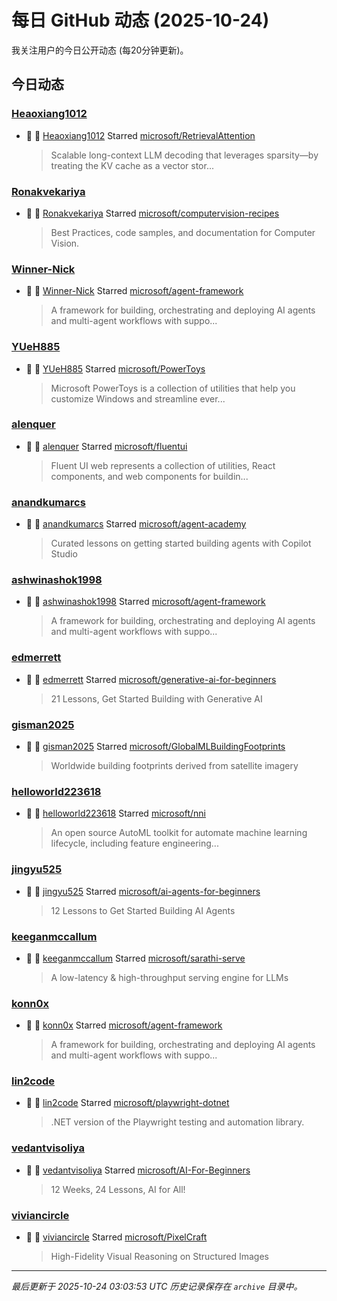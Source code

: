 # 每日 GitHub 动态 (2025-10-24)

我关注用户的今日公开动态 (每20分钟更新)。

## 今日动态

### [Heaoxiang1012](https://github.com/Heaoxiang1012)
- 🌟 👤 [Heaoxiang1012](https://github.com/Heaoxiang1012) Starred [microsoft/RetrievalAttention](https://github.com/microsoft/RetrievalAttention)
  > Scalable long-context LLM decoding that leverages sparsity—by treating the KV cache as a vector stor...

### [Ronakvekariya](https://github.com/Ronakvekariya)
- 🌟 👤 [Ronakvekariya](https://github.com/Ronakvekariya) Starred [microsoft/computervision-recipes](https://github.com/microsoft/computervision-recipes)
  > Best Practices, code samples, and documentation for Computer Vision.

### [Winner-Nick](https://github.com/Winner-Nick)
- 🌟 👤 [Winner-Nick](https://github.com/Winner-Nick) Starred [microsoft/agent-framework](https://github.com/microsoft/agent-framework)
  > A framework for building, orchestrating and deploying AI agents and multi-agent workflows with suppo...

### [YUeH885](https://github.com/YUeH885)
- 🌟 👤 [YUeH885](https://github.com/YUeH885) Starred [microsoft/PowerToys](https://github.com/microsoft/PowerToys)
  > Microsoft PowerToys is a collection of utilities that help you customize Windows and streamline ever...

### [alenquer](https://github.com/alenquer)
- 🌟 👤 [alenquer](https://github.com/alenquer) Starred [microsoft/fluentui](https://github.com/microsoft/fluentui)
  > Fluent UI web represents a collection of utilities, React components, and web components for buildin...

### [anandkumarcs](https://github.com/anandkumarcs)
- 🌟 👤 [anandkumarcs](https://github.com/anandkumarcs) Starred [microsoft/agent-academy](https://github.com/microsoft/agent-academy)
  > Curated lessons on getting started building agents with Copilot Studio

### [ashwinashok1998](https://github.com/ashwinashok1998)
- 🌟 👤 [ashwinashok1998](https://github.com/ashwinashok1998) Starred [microsoft/agent-framework](https://github.com/microsoft/agent-framework)
  > A framework for building, orchestrating and deploying AI agents and multi-agent workflows with suppo...

### [edmerrett](https://github.com/edmerrett)
- 🌟 👤 [edmerrett](https://github.com/edmerrett) Starred [microsoft/generative-ai-for-beginners](https://github.com/microsoft/generative-ai-for-beginners)
  > 21 Lessons, Get Started Building with Generative AI 

### [gisman2025](https://github.com/gisman2025)
- 🌟 👤 [gisman2025](https://github.com/gisman2025) Starred [microsoft/GlobalMLBuildingFootprints](https://github.com/microsoft/GlobalMLBuildingFootprints)
  > Worldwide building footprints derived from satellite imagery 

### [helloworld223618](https://github.com/helloworld223618)
- 🌟 👤 [helloworld223618](https://github.com/helloworld223618) Starred [microsoft/nni](https://github.com/microsoft/nni)
  > An open source AutoML toolkit for automate machine learning lifecycle, including feature engineering...

### [jingyu525](https://github.com/jingyu525)
- 🌟 👤 [jingyu525](https://github.com/jingyu525) Starred [microsoft/ai-agents-for-beginners](https://github.com/microsoft/ai-agents-for-beginners)
  > 12 Lessons to Get Started Building AI Agents

### [keeganmccallum](https://github.com/keeganmccallum)
- 🌟 👤 [keeganmccallum](https://github.com/keeganmccallum) Starred [microsoft/sarathi-serve](https://github.com/microsoft/sarathi-serve)
  > A low-latency & high-throughput serving engine for LLMs

### [konn0x](https://github.com/konn0x)
- 🌟 👤 [konn0x](https://github.com/konn0x) Starred [microsoft/agent-framework](https://github.com/microsoft/agent-framework)
  > A framework for building, orchestrating and deploying AI agents and multi-agent workflows with suppo...

### [lin2code](https://github.com/lin2code)
- 🌟 👤 [lin2code](https://github.com/lin2code) Starred [microsoft/playwright-dotnet](https://github.com/microsoft/playwright-dotnet)
  > .NET version of the Playwright testing and automation library.

### [vedantvisoliya](https://github.com/vedantvisoliya)
- 🌟 👤 [vedantvisoliya](https://github.com/vedantvisoliya) Starred [microsoft/AI-For-Beginners](https://github.com/microsoft/AI-For-Beginners)
  > 12 Weeks, 24 Lessons, AI for All!

### [viviancircle](https://github.com/viviancircle)
- 🌟 👤 [viviancircle](https://github.com/viviancircle) Starred [microsoft/PixelCraft](https://github.com/microsoft/PixelCraft)
  > High-Fidelity Visual Reasoning on Structured Images


---
*最后更新于 2025-10-24 03:03:53 UTC*
*历史记录保存在 `archive` 目录中。*
